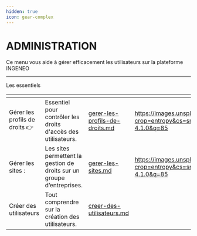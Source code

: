 ```yaml
---
hidden: true
icon: gear-complex
---
```


# ADMINISTRATION

Ce menu vous aide à gérer efficacement les utilisateurs sur la plateforme INGENEO

***

Les essentiels&#x20;

<table data-view="cards"><thead><tr><th></th><th></th><th data-hidden data-card-target data-type="content-ref"></th><th data-hidden data-type="image"></th></tr></thead><tbody><tr><td>Gérer les profils de droits <span data-gb-custom-inline data-tag="emoji" data-code="1f449">👉</span></td><td>Essentiel pour contrôler les droits d'accès des utilisateurs.</td><td><a href="gerer-les-profils-de-droits.md">gerer-les-profils-de-droits.md</a></td><td><a href="https://images.unsplash.com/photo-1683117927786-f146451082fb?crop=entropy&#x26;cs=srgb&#x26;fm=jpg&#x26;ixid=M3wxOTcwMjR8MHwxfHNlYXJjaHw1fHxtYWlsfGVufDB8fHx8MTc1NDkyMTg4Mnww&#x26;ixlib=rb-4.1.0&#x26;q=85">https://images.unsplash.com/photo-1683117927786-f146451082fb?crop=entropy&#x26;cs=srgb&#x26;fm=jpg&#x26;ixid=M3wxOTcwMjR8MHwxfHNlYXJjaHw1fHxtYWlsfGVufDB8fHx8MTc1NDkyMTg4Mnww&#x26;ixlib=rb-4.1.0&#x26;q=85</a></td></tr><tr><td>Gérer les sites :</td><td>Les sites permettent la gestion de droits sur un groupe d’entreprises.</td><td><a href="gerer-les-sites.md">gerer-les-sites.md</a></td><td><a href="https://images.unsplash.com/photo-1553895501-af9e282e7fc1?crop=entropy&#x26;cs=srgb&#x26;fm=jpg&#x26;ixid=M3wxOTcwMjR8MHwxfHNlYXJjaHwxfHxHT09HTEV8ZW58MHx8fHwxNzU0OTE0NTQ3fDA&#x26;ixlib=rb-4.1.0&#x26;q=85">https://images.unsplash.com/photo-1553895501-af9e282e7fc1?crop=entropy&#x26;cs=srgb&#x26;fm=jpg&#x26;ixid=M3wxOTcwMjR8MHwxfHNlYXJjaHwxfHxHT09HTEV8ZW58MHx8fHwxNzU0OTE0NTQ3fDA&#x26;ixlib=rb-4.1.0&#x26;q=85</a></td></tr><tr><td>Créer des utilisateurs </td><td>Tout comprendre sur la création des utilisateurs.</td><td><a href="creer-des-utilisateurs.md">creer-des-utilisateurs.md</a></td><td></td></tr></tbody></table>
